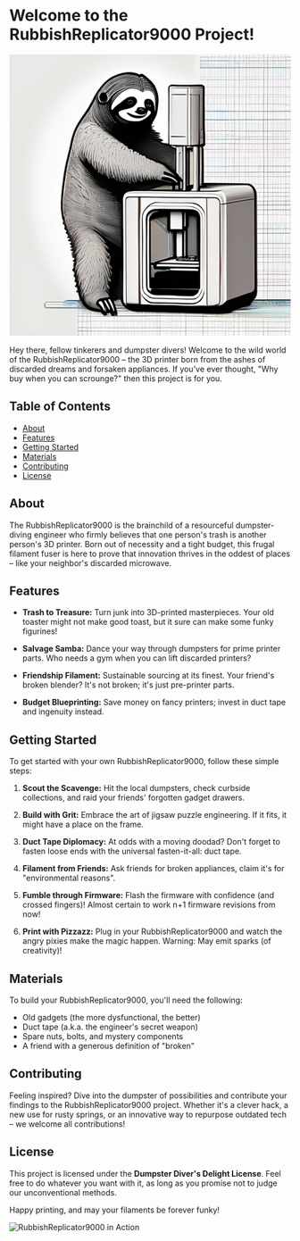 # Welcome to the RubbishReplicator9000 Project!

![RubbishReplicator9000 Logo](rubbishreplicator9000_logo.png)

Hey there, fellow tinkerers and dumpster divers! Welcome to the wild world of the RubbishReplicator9000 – the 3D printer born from the ashes of discarded dreams and forsaken appliances. If you've ever thought, "Why buy when you can scrounge?" then this project is for you.

## Table of Contents

- [About](#about)
- [Features](#features)
- [Getting Started](#getting-started)
- [Materials](#materials)
- [Contributing](#contributing)
- [License](#license)

## About

The RubbishReplicator9000 is the brainchild of a resourceful dumpster-diving engineer who firmly believes that one person's trash is another person's 3D printer. Born out of necessity and a tight budget, this frugal filament fuser is here to prove that innovation thrives in the oddest of places – like your neighbor's discarded microwave.

## Features

- **Trash to Treasure:** Turn junk into 3D-printed masterpieces. Your old toaster might not make good toast, but it sure can make some funky figurines!

- **Salvage Samba:** Dance your way through dumpsters for prime printer parts. Who needs a gym when you can lift discarded printers?

- **Friendship Filament:** Sustainable sourcing at its finest. Your friend's broken blender? It's not broken; it's just pre-printer parts.

- **Budget Blueprinting:** Save money on fancy printers; invest in duct tape and ingenuity instead.

## Getting Started

To get started with your own RubbishReplicator9000, follow these simple steps:

1. **Scout the Scavenge:** Hit the local dumpsters, check curbside collections, and raid your friends' forgotten gadget drawers.

2. **Build with Grit:** Embrace the art of jigsaw puzzle engineering. If it fits, it might have a place on the frame.

3. **Duct Tape Diplomacy:** At odds with a moving doodad? Don't forget to fasten loose ends with the universal fasten-it-all: duct tape.

4. **Filament from Friends:** Ask friends for broken appliances, claim it's for "environmental reasons".

5. **Fumble through Firmware:** Flash the firmware with confidence (and crossed fingers)!  Almost certain to work n+1 firmware revisions from now!

6. **Print with Pizzazz:** Plug in your RubbishReplicator9000 and watch the angry pixies make the magic happen. Warning: May emit sparks (of creativity)!

## Materials

To build your RubbishReplicator9000, you'll need the following:

- Old gadgets (the more dysfunctional, the better)
- Duct tape (a.k.a. the engineer's secret weapon)
- Spare nuts, bolts, and mystery components
- A friend with a generous definition of "broken"

## Contributing

Feeling inspired? Dive into the dumpster of possibilities and contribute your findings to the RubbishReplicator9000 project. Whether it's a clever hack, a new use for rusty springs, or an innovative way to repurpose outdated tech – we welcome all contributions!

## License

This project is licensed under the **Dumpster Diver's Delight License**. Feel free to do whatever you want with it, as long as you promise not to judge our unconventional methods.

Happy printing, and may your filaments be forever funky!

![RubbishReplicator9000 in Action](link_to_action_shot.gif)

